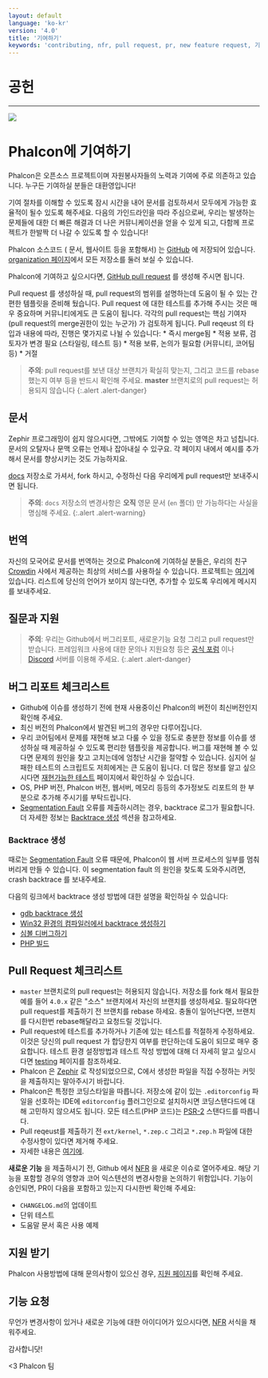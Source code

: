 ```yaml
---
layout: default
language: 'ko-kr'
version: '4.0'
title: '기여하기'
keywords: 'contributing, nfr, pull request, pr, new feature request, 기여하기, 새로운 기능 요청'
---
```


# 공헌

* * *

![](/assets/images/document-status-stable-success.svg)

# Phalcon에 기여하기

Phalcon은 오픈소스 프로젝트이며 자원봉사자들의 노력과 기여에 주로 의존하고 있습니다. 누구든 기여하실 분들은 대환영입니다!

기여 절차를 이해할 수 있도록 잠시 시간을 내어 문서를 검토하셔서 모두에게 가능한 효율적이 될수 있도록 해주세요. 다음의 가인드라인을 따라 주심으로써, 우리는 발생하는 문제들에 대한 더 빠른 해결과 더 나은 커뮤니케이션을 얻을 수 있게 되고, 다함께 프로젝트가 한발짝 더 나갈 수 있도록 할 수 있습니다!

Phalcon 소스코드 ( 문서, 웹사이트 등을 포함해서) 는 [GitHub](https://github.com) 에 저장되어 있습니다. [organization 페이지](https://github.com/phalcon)에서 모든 저장소를 둘러 보실 수 있습니다.

Phalcon에 기여하고 싶으시다면, [GitHub pull request](https://help.github.com/articles/using-pull-requests/) 를 생성해 주시면 됩니다.

Pull request 를 생성하실 때, pull request의 범위를 설명하는데 도움이 될 수 있는 간편한 템플릿을 준비해 뒀습니다. Pull request 에 대한 테스트를 추가해 주시는 것은 매우 중요하며 커뮤니티에게도 큰 도움이 됩니다. 각각의 pull request는 핵심 기여자(pull request의 merge권한이 있는 누군가) 가 검토하게 됩니다. Pull reqeust 의 타입과 내용에 따라, 진행은 몇가지로 나뉠 수 있습니다: * 즉시 merge됨 * 적용 보류, 검토자가 변경 필요 (스타일링, 테스트 등) * 적용 보류, 논의가 필요함 (커뮤니티, 코어팀 등) * 거절

> **주의**: pull request를 보낸 대상 브랜치가 확실히 맞는지, 그리고 코드를 rebase 했는지 여부 등을 반드시 확인해 주세요. **master** 브랜치로의 pull request는 허용되지 않습니다
{:.alert .alert-danger}

## 문서

Zephir 프로그래밍이 쉽지 않으시다면, 그밖에도 기여할 수 있는 영역은 차고 넘칩니다. 문서의 오탈자나 문맥 오류는 언제나 잡아내실 수 있구요. 각 페이지 내에서 예시를 추가해서 문서를 향상시키는 것도 가능하지요.

[docs](https://crowdin.com/project/phalcon-documentation) 저장소로 가셔서, fork 하시고, 수정하신 다음 우리에게 pull request만 보내주시면 됩니다.

> **주의**: `docs` 저장소의 변경사항은 **오직** 영문 문서 (`en` 폴더) 만 가능하다는 사실을 명심해 주세요.
{:.alert .alert-warning}

## 번역

자신의 모국어로 문서를 번역하는 것으로 Phalcon에 기여하실 분들은, 우리의 친구 [Crowdin](https://crowdin.com) 사에서 제공하는 최상의 서비스를 사용하실 수 있습니다. 프로젝트는 [여기](https://crowdin.com/project/phalcon-documentation)에 있습니다. 리스트에 당신의 언어가 보이지 않는다면, 추가할 수 있도록 우리에게 메시지를 보내주세요.

## 질문과 지원

> **주의**: 우리는 Github에서 버그리포트, 새로운기능 요청 그리고 pull request만 받습니다. 프레임워크 사용에 대한 문의나 지원요청 등은 [공식 포럼](https://phalcon.io/forum) 이나 [Discord](https://phalcon.io/discord) 서버를 이용해 주세요.
{:.alert .alert-danger}

## 버그 리포트 체크리스트

- Github에 이슈를 생성하기 전에 현재 사용중이신 Phalcon의 버전이 최신버전인지 확인해 주세요.
- 최신 버전의 Phalcon에서 발견된 버그의 경우만 다루어집니다.
- 우리 코어팀에서 문제를 재현해 보고 다룰 수 있을 정도로 충분한 정보를 이슈를 생성하실 때 제공하실 수 있도록 편리한 템플릿을 제공합니다. 버그를 재현해 볼 수 있다면 문제의 원인을 찾고 고치는데에 엄청난 시간을 절약할 수 있습니다. 심지어 실패한 테스트의 스크립트도 저희에게는 큰 도움이 됩니다. 더 많은 정보를 알고 싶으시다면 [재현가능한 테스트](reproducible-tests) 페이지에서 확인하실 수 있습니다.
- OS, PHP 버전, Phalcon 버전, 웹서버, 메모리 등등의 추가정보도 리포트의 한 부분으로 추가해 주시기를 부탁드립니다.
- [Segmentation Fault](https://en.wikipedia.org/wiki/Segmentation_fault) 오류를 제출하시려는 경우, backtrace 로그가 필요합니다. 더 자세한 정보는 [Backtrace 생성](#generating-a-backtrace) 섹션을 참고하세요.

### Backtrace 생성

때로는 [Segmentation Fault](https://en.wikipedia.org/wiki/Segmentation_fault) 오류 때문에, Phalcon이 웹 서버 프로세스의 일부를 멈춰버리게 만들 수 있습니다. 이 segmentation fault 의 원인을 찾도록 도와주시려면, crash backtrace 를 보내주세요.

다음의 링크에서 backtrace 생성 방법에 대한 설명을 확인하실 수 있습니다:

- [gdb backtrace 생성](https://bugs.php.net/bugs-generating-backtrace.php)
- [Win32 환경의 컴파일러에서 backtrace 생성하기](https://bugs.php.net/bugs-generating-backtrace-win32.php)
- [심볼 디버그하기](https://github.com/oerdnj/deb.sury.org/wiki/Debugging-symbols)
- [PHP 빌드](http://www.phpinternalsbook.com/build_system/building_php.html)

## Pull Request 체크리스트

- `master` 브랜치로의 pull request는 허용되지 않습니다. 저장소를 fork 해서 필요한 예를 들어 `4.0.x` 같은 "소스" 브랜치에서 자신의 브랜치를 생성하세요. 필요하다면 pull request를 제출하기 전 브랜치를 rebase 하세요. 충돌이 일어난다면, 브랜치를 다시한번 rebase해달라고 요청드릴 것입니다.
- Pull request에 테스트를 추가하거나 기존에 있는 테스트를 적절하게 수정하세요. 이것은 당신의 pull request 가 합당한지 여부를 판단하는데 도움이 되므로 매우 중요합니다. 테스트 환경 설정방법과 테스트 작성 방법에 대해 더 자세히 알고 싶으시다면 [testing](testing-environment) 페이지를 참조하세요.
- Phalcon 은 [Zephir](https://zephir-lang.com) 로 작성되었으므로, C에서 생성한 파일을 직접 수정하는 커밋을 제출하지는 말아주시기 바랍니다.
- Phalcon은 특정한 코딩스타일을 따릅니다. 저장소에 같이 있는 `.editorconfig` 파일을 선호하는 IDE에 `editorconfig` 플러그인으로 설치하시면 코딩스탠다드에 대해 고민하지 않으셔도 됩니다. 모든 테스트(PHP 코드)는 [PSR-2](https://www.php-fig.org/psr/) 스탠다드를 따릅니다.
- Pull reqeust를 제출하기 전 `ext/kernel`, `*.zep.c` 그리고 `*.zep.h` 파일에 대한 수정사항이 있다면 제거해 주세요.
- 자세한 내용은 [여기에](new-pull-request).

**새로운 기능** 을 제출하시기 전, Github 에서 [NFR](new-feature-request) 을 새로운 이슈로 열어주세요. 해당 기능을 포함할 경우의 영향과 코어 익스텐션의 변경사항을 논의하기 위함입니다. 기능이 승인되면, PR이 다음을 포함하고 있는지 다시한번 확인해 주세요:

- `CHANGELOG.md`의 업데이트
- 단위 테스트
- 도움말 문서 혹은 사용 예제

## 지원 받기

Phalcon 사용방법에 대해 문의사항이 있으신 경우, [지원 페이지](http://phalcon.io/support)를 확인해 주세요.

## 기능 요청

무언가 변경사항이 있거나 새로운 기능에 대한 아이디어가 있으시다면, [NFR](new-feature-request) 서식을 채워주세요.

감사합니닷!

<3 Phalcon 팀